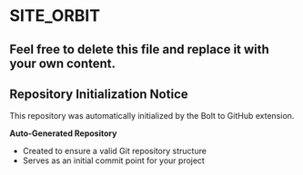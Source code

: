 # SITE_ORBIT

## Feel free to delete this file and replace it with your own content.

## Repository Initialization Notice

This repository was automatically initialized by the Bolt to GitHub extension.

**Auto-Generated Repository**
- Created to ensure a valid Git repository structure
- Serves as an initial commit point for your project